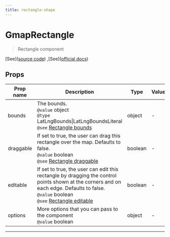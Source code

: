 ```yaml
---
title: rectangle-shape
---
```


  # GmapRectangle

  
  > Rectangle component
  
  
  
  
  
  [See]([source code](/guide/rectangle.html#source-code))
,[See]([official docs](https://developers.google.com/maps/documentation/javascript/reference/polygon?hl=es#Rectangle))

  

  
## Props

  | Prop name     | Description | Type      | Values      | Default     |
  | ------------- | ----------- | --------- | ----------- | ----------- |
  | bounds | The bounds.<br/>`@value` object<br/>`@type` LatLngBounds\|LatLngBoundsLiteral<br/>`@see` [Rectangle bounds](https://developers.google.com/maps/documentation/javascript/reference/polygon?hl=es#RectangleOptions.bounds) | object | - | undefined |
| draggable | If set to true, the user can drag this rectangle over the map. Defaults to false.<br/>`@value` boolean<br/>`@see` [Rectangle draggable](https://developers.google.com/maps/documentation/javascript/reference/polygon?hl=es#RectangleOptions.draggable) | boolean | - | false |
| editable | If set to true, the user can edit this rectangle by dragging the control points shown at the corners and on each edge. Defaults to false.<br/>`@value` boolean<br/>`@see` [Rectangle editable](https://developers.google.com/maps/documentation/javascript/reference/polygon?hl=es#RectangleOptions.editable) | boolean | - | false |
| options | More options that you can pass to the component<br/>`@value` boolean | object | - | undefined |

  
  
  
  
  ---


  
  